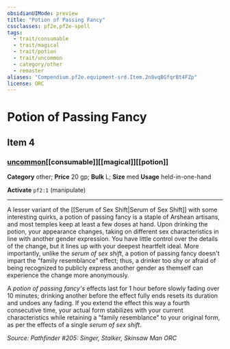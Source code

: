 ```yaml
---
obsidianUIMode: preview
title: "Potion of Passing Fancy"
cssclasses: pf2e,pf2e-spell
tags:
  - trait/consumable
  - trait/magical
  - trait/potion
  - trait/uncommon
  - category/other
  - remaster
aliases: "Compendium.pf2e.equipment-srd.Item.2n8vqBGfqrBt4FZp"
license: ORC
---
```

# Potion of Passing Fancy
## Item 4
### [uncommon](uncommon "Uncommon Rarity Trait")[[consumable]][[magical]][[potion]]

**Category** other; 
**Price** 20 gp; 
**Bulk** L; **Size** med
**Usage** held-in-one-hand

**Activate** `pf2:1` (manipulate)

* * *

A lesser variant of the [[Serum of Sex Shift|Serum of Sex Shift]] with some interesting quirks, a potion of passing fancy is a staple of Arshean artisans, and most temples keep at least a few doses at hand. Upon drinking the potion, your appearance changes, taking on different sex characteristics in line with another gender expression. You have little control over the details of the change, but it lines up with your deepest heartfelt ideal. More importantly, unlike the _serum of sex shift_, a potion of passing fancy doesn't impart the "family resemblance" effect; thus, a drinker too shy or afraid of being recognized to publicly express another gender as themself can experience the change more anonymously.

A _potion of passing fancy's_ effects last for 1 hour before slowly fading over 10 minutes; drinking another before the effect fully ends resets its duration and undoes any fading. If you extend the effect this way a fourth consecutive time, your actual form stabilizes with your current characteristics while retaining a "family resemblance" to your original form, as per the effects of a single _serum of sex shift_.

*Source: Pathfinder #205: Singer, Stalker, Skinsaw Man*
*ORC*